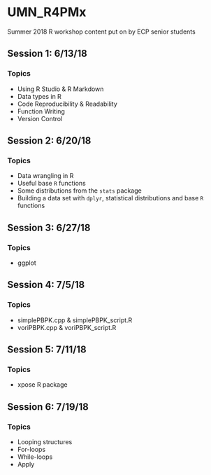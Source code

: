 # UMN_R4PMx
Summer 2018 R workshop content put on by ECP senior students

## Session 1: 6/13/18
### Topics
* Using R Studio & R Markdown
* Data types in R
* Code Reproducibility & Readability
* Function Writing
* Version Control

## Session 2: 6/20/18
### Topics
* Data wrangling in R
* Useful base `R` functions
* Some distributions from the `stats` package
* Building a data set with `dplyr`, statistical distributions and base `R` functions

## Session 3: 6/27/18
### Topics
* ggplot

## Session 4: 7/5/18
### Topics
* simplePBPK.cpp & simplePBPK_script.R
* voriPBPK.cpp & voriPBPK_script.R

## Session 5: 7/11/18
### Topics
* xpose R package

## Session 6: 7/19/18
### Topics
* Looping structures
* For-loops
* While-loops
* Apply